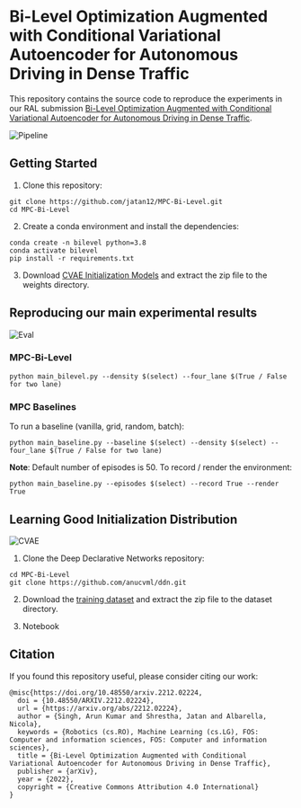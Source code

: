 # Bi-Level Optimization Augmented with Conditional Variational Autoencoder for Autonomous Driving in Dense Traffic

This repository contains the source code to reproduce the experiments in our RAL submission [Bi-Level Optimization Augmented with Conditional Variational Autoencoder for Autonomous Driving in Dense Traffic](https://arxiv.org/abs/2212.02224).

![Pipeline](https://user-images.githubusercontent.com/38403732/209846154-865812a0-e1c4-474c-ba78-8dab36c4ac21.png)

## Getting Started

1. Clone this repository:

```
git clone https://github.com/jatan12/MPC-Bi-Level.git
cd MPC-Bi-Level
```
2. Create a conda environment and install the dependencies:

```
conda create -n bilevel python=3.8
conda activate bilevel
pip install -r requirements.txt
```
3. Download [CVAE Initialization Models](https://drive.google.com/file/d/1nOQq6EGnEdUtq1nuBOqsYGJwmw6M47dJ/view?usp=share_link) and extract the zip file to the weights directory. 

## Reproducing our main experimental results

![Eval](https://user-images.githubusercontent.com/38403732/209851177-1d56bef3-8e77-4452-a9d1-f1a5c80f2260.png)

### MPC-Bi-Level

```
python main_bilevel.py --density $(select) --four_lane $(True / False for two lane)
```

### MPC Baselines

To run a baseline (vanilla, grid, random, batch):

```
python main_baseline.py --baseline $(select) --density $(select) --four_lane $(True / False for two lane)
```
**Note**: Default number of episodes is 50. To record / render the environment:

```
python main_baseline.py --episodes $(select) --record True --render True
```

## Learning Good Initialization Distribution

![CVAE](https://user-images.githubusercontent.com/38403732/209850972-7171caa7-6aff-48ab-aa32-dbdf5f5a1ffc.png)

1. Clone the Deep Declarative Networks repository:

```
cd MPC-Bi-Level
git clone https://github.com/anucvml/ddn.git
```

2. Download the [training dataset](https://drive.google.com/file/d/1tfXn11uwGwqS23hOH1oKlfIVJya9-hvE/view?usp=share_link) and extract the zip file to the dataset directory. 

3. Notebook

## Citation

If you found this repository useful, please consider citing our work:

```
@misc{https://doi.org/10.48550/arxiv.2212.02224,
  doi = {10.48550/ARXIV.2212.02224},
  url = {https://arxiv.org/abs/2212.02224},
  author = {Singh, Arun Kumar and Shrestha, Jatan and Albarella, Nicola},
  keywords = {Robotics (cs.RO), Machine Learning (cs.LG), FOS: Computer and information sciences, FOS: Computer and information sciences},
  title = {Bi-Level Optimization Augmented with Conditional Variational Autoencoder for Autonomous Driving in Dense Traffic},
  publisher = {arXiv},
  year = {2022},
  copyright = {Creative Commons Attribution 4.0 International}
}
```

